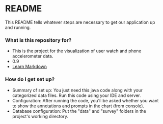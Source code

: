 # README #

This README tells whatever steps are necessary to get our application up and running.

### What is this repository for? ###

* This is the project for the visualization of user watch and phone accelerometer data.
* 0.9
* [Learn Markdown](https://bitbucket.org/tutorials/markdowndemo)

### How do I get set up? ###

* Summary of set up: You just need this java code along with your categorized data files. Run this code using your IDE and server.
* Configuration: After running the code, you'll be asked whether you want to show the annotations and prompts in the chart (from console).
* Database configuration: Put the "data" and "survey" folders in the project's working directory.